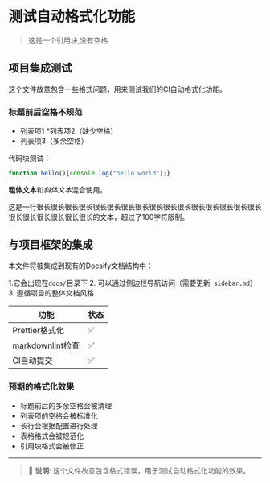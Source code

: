 
# 测试自动格式化功能

>这是一个引用块,没有空格

## 项目集成测试

这个文件故意包含一些格式问题，用来测试我们的CI自动格式化功能。

###   标题前后空格不规范   

* 列表项1
*列表项2（缺少空格）
*    列表项3（多余空格）

代码块测试：
```javascript
function hello(){console.log("hello world");}
```

**粗体文本**和*斜体文本*混合使用。

这是一行很长很长很长很长很长很长很长很长很长很长很长很长很长很长很长很长很长很长很长很长很长很长的文本，超过了100字符限制。

## 与项目框架的集成

本文件将被集成到现有的Docsify文档结构中：

1.它会出现在`docs/`目录下
2.   可以通过侧边栏导航访问（需要更新`_sidebar.md`）
3. 遵循项目的整体文档风格

| 功能 | 状态|
|------|-----|
|Prettier格式化|✅|
|markdownlint检查  |✅|
|CI自动提交|✅|

### 预期的格式化效果

- 标题前后的多余空格会被清理
- 列表项的空格会被标准化  
- 长行会根据配置进行处理
- 表格格式会被规范化
- 引用块格式会被修正

---

> 📝 **说明**: 这个文件故意包含格式错误，用于测试自动格式化功能的效果。
